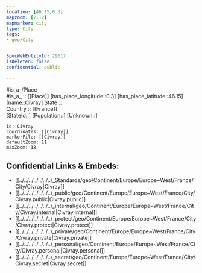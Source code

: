 ```yaml
---
location: [46.15,0.3] 
mapzoom: [7,12] 
mapmarker: city 
type: City
tags:
- geo/City


SpocWebEntityId: 29617
isDeleted: false
confidential: public

---
```

#is_a_/Place  
#is_a_ :: [[Place]] 
[has_place_longitude::0.3] 
[has_place_latitude::46.15] 
[name::Civray] 
State ::  
Country :: [[France]]  
[StateId::] 
[Population::] 
[Unknown::] 


```leaflet
id: Civray
coordinates: [[Civray]] 
markerFile: [[Civray]] 
defaultZoom: 11 
maxZoom: 18
```


## Confidential Links & Embeds: 
- [[../../../../../../../_Standards/geo/Continent/Europe/Europe~West/France/City/Civray|Civray]] 
- [[../../../../../../../_public/geo/Continent/Europe/Europe~West/France/City/Civray.public|Civray.public]] 
- [[../../../../../../../_internal/geo/Continent/Europe/Europe~West/France/City/Civray.internal|Civray.internal]] 
- [[../../../../../../../_protect/geo/Continent/Europe/Europe~West/France/City/Civray.protect|Civray.protect]] 
- [[../../../../../../../_private/geo/Continent/Europe/Europe~West/France/City/Civray.private|Civray.private]] 
- [[../../../../../../../_personal/geo/Continent/Europe/Europe~West/France/City/Civray.personal|Civray.personal]] 
- [[../../../../../../../_secret/geo/Continent/Europe/Europe~West/France/City/Civray.secret|Civray.secret]] 
